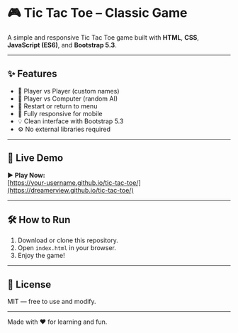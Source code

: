# 🎮 Tic Tac Toe – Classic Game

A simple and responsive Tic Tac Toe game built with **HTML**, **CSS**, **JavaScript (ES6)**, and **Bootstrap 5.3**.

---

## ✨ Features

- 👥 Player vs Player (custom names)
- 🤖 Player vs Computer (random AI)
- 🔁 Restart or return to menu
- 📱 Fully responsive for mobile
- 💡 Clean interface with Bootstrap 5.3
- ⚙️ No external libraries required

---

## 🚀 Live Demo

▶️ **Play Now:**  
[https://your-username.github.io/tic-tac-toe/](https://dreamerview.github.io/tic-tac-toe/)  

---

## 🛠 How to Run

1. Download or clone this repository.
2. Open `index.html` in your browser.
3. Enjoy the game!

---

## 📄 License

MIT — free to use and modify.

---

Made with ❤️ for learning and fun.
